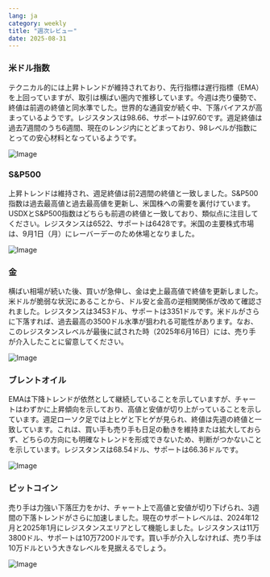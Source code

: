 ```yaml
---
lang: ja
category: weekly
title: "週次レビュー"
date: 2025-08-31
---
```


### 米ドル指数

テクニカル的には上昇トレンドが維持されており、先行指標は遅行指標（EMA）を上回っていますが、取引は横ばい圏内で推移しています。今週は売り優勢で、終値は前週の終値と同水準でした。世界的な通貨安が続く中、下落バイアスが高まっているようです。レジスタンスは98.66、サポートは97.60です。週足終値は過去7週間のうち6週間、現在のレンジ内にとどまっており、98レベルが指数にとっての安心材料となっているようです。

![Image](https://markleighedu.github.io/img/Aug-2025/31-Aug-2025/usdindex.jpg)

### S&P500

上昇トレンドは維持され、週足終値は前2週間の終値と一致しました。S&P500指数は過去最高値と過去最高値を更新し、米国株への需要を裏付けています。USDXとS&P500指数はどちらも前週の終値と一致しており、類似点に注目してください。レジスタンスは6522、サポートは6428です。米国の主要株式市場は、9月1日（月）にレーバーデーのため休場となりました。

![Image](https://markleighedu.github.io/img/Aug-2025/31-Aug-2025/sp500.jpg)

### 金

横ばい相場が続いた後、買いが急伸し、金は史上最高値で終値を更新しました。米ドルが脆弱な状況にあることから、ドル安と金高の逆相関関係が改めて確認されました。レジスタンスは3453ドル、サポートは3351ドルです。米ドルがさらに下落すれば、過去最高の3500ドル水準が狙われる可能性があります。なお、このレジスタンスレベルが最後に試された時（2025年6月16日）には、売り手が介入したことに留意してください。

![Image](https://markleighedu.github.io/img/Aug-2025/31-Aug-2025/gold.jpg)

### ブレントオイル

EMAは下降トレンドが依然として継続していることを示していますが、チャートはわずかに上昇傾向を示しており、高値と安値が切り上がっていることを示しています。週足ローソク足では上ヒゲと下ヒゲが見られ、終値は先週の終値と一致しています。これは、買い手も売り手も日足の動きを維持または拡大しておらず、どちらの方向にも明確なトレンドを形成できないため、判断がつかないことを示しています。レジスタンスは68.54ドル、サポートは66.36ドルです。

![Image](https://markleighedu.github.io/img/Aug-2025/31-Aug-2025/brentoil.jpg)

### ビットコイン

売り手は力強い下落圧力をかけ、チャート上で高値と安値が切り下げられ、3週間の下落トレンドがさらに加速しました。現在のサポートレベルは、2024年12月と2025年1月にレジスタンスエリアとして機能しました。レジスタンスは11万3800ドル、サポートは10万7200ドルです。買い手が介入しなければ、売り手は10万ドルという大きなレベルを見据えるでしょう。

![Image](https://markleighedu.github.io/img/Aug-2025/31-Aug-2025/bitcoin.jpg)


